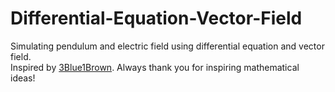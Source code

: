 # Differential-Equation-Vector-Field
Simulating pendulum and electric field using differential equation and vector field.  
Inspired by [3Blue1Brown](https://www.youtube.com/channel/UCYO_jab_esuFRV4b17AJtAw). Always thank you for inspiring mathematical ideas!

